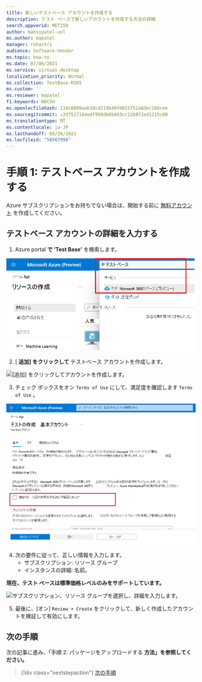 ```yaml
---
title: 新しいテストベース アカウントを作成する
description: テスト ベースで新しいアカウントを作成する方法の詳細
search.appverid: MET150
author: mansipatel-usl
ms.author: mapatel
manager: rshastri
audience: Software-Vendor
ms.topic: how-to
ms.date: 07/06/2021
ms.service: virtual-desktop
localization_priority: Normal
ms.collection: TestBase-M365
ms.custom: ''
ms.reviewer: mapatel
f1.keywords: NOCSH
ms.openlocfilehash: 114c0809aab3dcd219b49fd015752a8dec166cee
ms.sourcegitcommit: c2d752718aedf958db6b403cc12b972ed1215c00
ms.translationtype: MT
ms.contentlocale: ja-JP
ms.lasthandoff: 08/26/2021
ms.locfileid: "58567990"
---
```

# <a name="step-1-create-a-test-base-account"></a>手順 1: テストベース アカウントを作成する

Azure サブスクリプションをお持ちでない場合は、開始する前に [無料アカウント](https://azure.microsoft.com/free/) を作成してください。

## <a name="enter-details-for-test-base-account"></a>テストベース アカウントの詳細を入力する
 
1. Azure portal **で 'Test Base'** を検索します。

![テストベース アカウント検索イメージを作成します。](Media/CreateTestAccount1.png)

2. [ **追加] をクリックして** テストベース アカウントを作成します。

![[追加] をクリックしてアカウントを作成します。](Media/CreateTestAccount2.png)

3.  チェック ボックスをオン ```Terms of Use``` にして、満足度を確認します ```Terms of Use``` 。

![使用条件を確認します。](Media/CreateTestAccount3.png)

4.  次の要件に従って、正しい情報を入力します。 
    -   サブスクリプション: リソース グループ
    -   インスタンスの詳細: 名前。

**現在、テスト ベースは標準価格レベルのみをサポートしています。**

![サブスクリプション、リソース グループを選択し、詳細を入力します。](Media/CreateTestAccount4.png)

5.  最後に、[オン] ```Review + Create``` をクリックして、新しく作成したアカウントを検証して有効にします。

## <a name="next-steps"></a>次の手順

次の記事に進み、「手順 2: パッケージをアップロードする **方法」を参照してください。**
> [!div class="nextstepaction"]
> [次の手順](uploadApplication.md)

<!---
Add button for next page
-->
